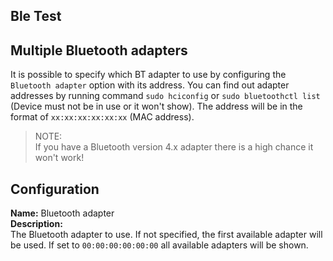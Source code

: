 ## Ble Test

## Multiple Bluetooth adapters

It is possible to specify which BT adapter to use by configuring the `Bluetooth adapter` option with its address.
You can find out adapter addresses by running command `sudo hciconfig` or `sudo bluetoothctl list` (Device must not be in use or it won't show). The address will be in the format of `xx:xx:xx:xx:xx:xx` (MAC address).
> NOTE:  
> If you have a Bluetooth version 4.x adapter there is a high chance it won't work!


## Configuration

**Name:** Bluetooth adapter  
**Description:**  
The Bluetooth adapter to use. If not specified, the first available adapter will be used. If set to `00:00:00:00:00:00` all available adapters will be shown.
